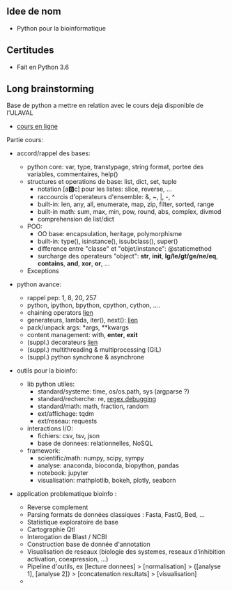 
## Idee de nom

- Python pour la bioinformatique

## Certitudes

- Fait en Python 3.6

## Long brainstorming 


Base de python a mettre en relation avec le cours deja disponible de l'ULAVAL

- [cours en ligne](https://python.gel.ulaval.ca/login/)


Partie cours: 

- accord/rappel des bases:
    * python core: var, type, transtypage, string format, portee des variables, commentaires, help()
    * structures et operations de base: list, dict, set, tuple
        - notation [a:b:c] pour les listes: slice, reverse, ...
        - raccourcis d'operateurs d'ensemble: &, ~, |, -, ^
        - built-in: len, any, all, enumerate, map, zip, filter, sorted, range
        - built-in math: sum, max, min, pow, round, abs, complex, divmod
        - comprehension de list/dict
    * POO:
        - OO base: encapsulation, heritage, polymorphisme
        - built-in: type(), isinstance(), issubclass(), super()
        - difference entre "classe" et "objet/instance": @staticmethod
        - surcharge des operateurs "object": __str__, __init__, __lg/le/gt/ge/ne/eq__, __contains__, __and__, __xor__, __or__, ...
    * Exceptions
    
- python avance:
    * rappel pep: 1, 8, 20, 257
    * python, ipython, bpython, cpython, cython, ....
    * chaining operators [lien](https://stackoverflow.com/questions/101268/hidden-features-of-python#101945)
    * generateurs, lambda, iter(), next(): [lien](http://www.dabeaz.com/coroutines/)
    * pack/unpack args: *args, **kwargs
    * content management: with, __enter__, __exit__
    * (suppl.) decorateurs [lien](https://stackoverflow.com/questions/101268/hidden-features-of-python#101447)
    * (suppl.) multithreading & multiprocessing (GIL)
    * (suppl.) python synchrone & asynchrone
    
- outils pour la bioinfo:
    * lib python utiles:
        - standard/systeme: time, os/os.path, sys (argparse ?)
        - standard/recherche: re, [regex debugging](https://stackoverflow.com/questions/101268/hidden-features-of-python#143636)
        - standard/math: math, fraction, random 
        - ext/affichage: tqdm
        - ext/reseau: requests
    * interactions I/O: 
        - fichiers: csv, tsv, json
        - base de donnees: relationnelles, NoSQL
    * framework:
        - scientific/math: numpy, scipy, sympy
        - analyse: anaconda, bioconda, biopython, pandas
        - notebook: jupyter
        - visualisation: mathplotlib, bokeh, plotly, seaborn

- application problematique bioinfo :
    * Reverse complement
    * Parsing formats de données classiques : Fasta, FastQ, Bed, ...
    * Statistique exploratoire de base
    * Cartographie Qtl
    * Interogation de Blast / NCBI
    * Construction base de donnée d'annotation
    * Visualisation de reseaux (biologie des systemes, reseaux d'inhibition activation, coexpression, ...)
    * Pipeline d'outils, ex [lecture donnees] > [normalisation] > {[analyse 1], [analyse 2]} > [concatenation resultats] > [visualisation]
    * 

